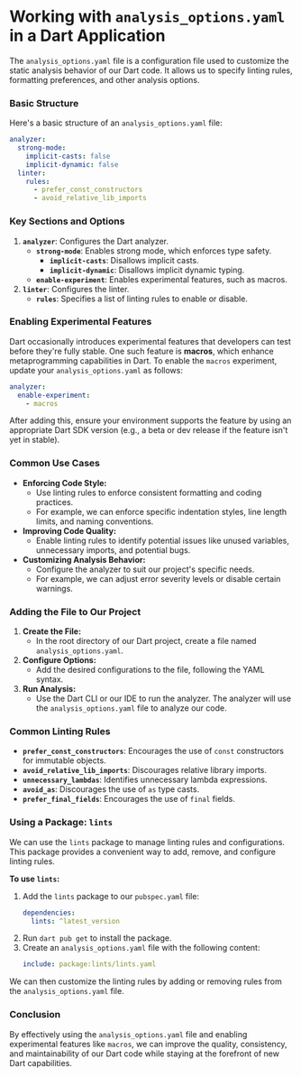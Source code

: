 # Working with `analysis_options.yaml` in a Dart Application

The `analysis_options.yaml` file is a configuration file used to customize the static analysis behavior of our Dart code. It allows us to specify linting rules, formatting preferences, and other analysis options.

### Basic Structure

Here's a basic structure of an `analysis_options.yaml` file:

```yaml
analyzer:
  strong-mode:
    implicit-casts: false
    implicit-dynamic: false
  linter:
    rules:
      - prefer_const_constructors
      - avoid_relative_lib_imports
```

### Key Sections and Options

1. **`analyzer`**: Configures the Dart analyzer.
   - **`strong-mode`**: Enables strong mode, which enforces type safety.
     - **`implicit-casts`**: Disallows implicit casts.
     - **`implicit-dynamic`**: Disallows implicit dynamic typing.
   - **`enable-experiment`**: Enables experimental features, such as macros.
2. **`linter`**: Configures the linter.
   - **`rules`**: Specifies a list of linting rules to enable or disable.

### Enabling Experimental Features

Dart occasionally introduces experimental features that developers can test before they're fully stable. One such feature is **macros**, which enhance metaprogramming capabilities in Dart. To enable the `macros` experiment, update your `analysis_options.yaml` as follows:

```yaml
analyzer:
  enable-experiment:
    - macros
```

After adding this, ensure your environment supports the feature by using an appropriate Dart SDK version (e.g., a beta or dev release if the feature isn't yet in stable).

### Common Use Cases

- **Enforcing Code Style:**
  - Use linting rules to enforce consistent formatting and coding practices.
  - For example, we can enforce specific indentation styles, line length limits, and naming conventions.
- **Improving Code Quality:**
  - Enable linting rules to identify potential issues like unused variables, unnecessary imports, and potential bugs.
- **Customizing Analysis Behavior:**
  - Configure the analyzer to suit our project's specific needs.
  - For example, we can adjust error severity levels or disable certain warnings.

### Adding the File to Our Project

1. **Create the File:**
   - In the root directory of our Dart project, create a file named `analysis_options.yaml`.
2. **Configure Options:**
   - Add the desired configurations to the file, following the YAML syntax.
3. **Run Analysis:**
   - Use the Dart CLI or our IDE to run the analyzer. The analyzer will use the `analysis_options.yaml` file to analyze our code.

### Common Linting Rules

- **`prefer_const_constructors`**: Encourages the use of `const` constructors for immutable objects.
- **`avoid_relative_lib_imports`**: Discourages relative library imports.
- **`unnecessary_lambdas`**: Identifies unnecessary lambda expressions.
- **`avoid_as`**: Discourages the use of `as` type casts.
- **`prefer_final_fields`**: Encourages the use of `final` fields.

### Using a Package: `lints`

We can use the `lints` package to manage linting rules and configurations. This package provides a convenient way to add, remove, and configure linting rules.

**To use `lints`:**

1. Add the `lints` package to our `pubspec.yaml` file:
   ```yaml
   dependencies:
     lints: ^latest_version
   ```
2. Run `dart pub get` to install the package.
3. Create an `analysis_options.yaml` file with the following content:
   ```yaml
   include: package:lints/lints.yaml
   ```

We can then customize the linting rules by adding or removing rules from the `analysis_options.yaml` file.

### Conclusion

By effectively using the `analysis_options.yaml` file and enabling experimental features like `macros`, we can improve the quality, consistency, and maintainability of our Dart code while staying at the forefront of new Dart capabilities.
